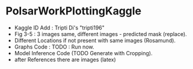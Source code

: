 # PolsarWorkPlottingKaggle

- Kaggle ID Add : Tripti Di's "tripti196"
- Fig 3-5 : 3 images same, different images - predicted mask (replace).
- Different Locations if not present with same images (Rosamund).
- Graphs Code : TODO : Run now.
- Model Inference Code (TODO Generate with Cropping).
- after References there are images (latex)

